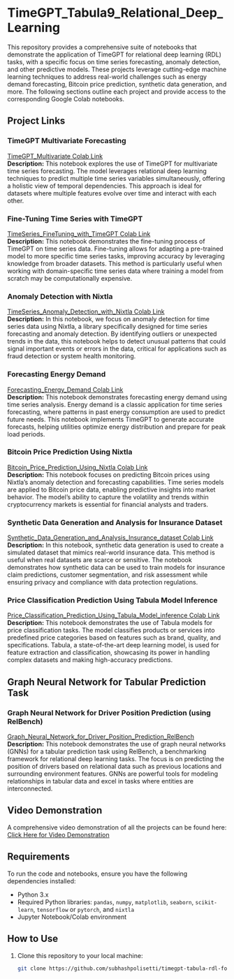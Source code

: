 # TimeGPT_Tabula9_Relational_Deep_Learning

This repository provides a comprehensive suite of notebooks that demonstrate the application of TimeGPT for relational deep learning (RDL) tasks, with a specific focus on time series forecasting, anomaly detection, and other predictive models. These projects leverage cutting-edge machine learning techniques to address real-world challenges such as energy demand forecasting, Bitcoin price prediction, synthetic data generation, and more. The following sections outline each project and provide access to the corresponding Google Colab notebooks.

## Project Links

### **TimeGPT Multivariate Forecasting**  
[TimeGPT_Multivariate Colab Link](https://github.com/subhashpolisetti/timegpt-tabula-rdl-forecasting/blob/main/TimeGPT_Multivariate.ipynb)  
**Description:** This notebook explores the use of TimeGPT for multivariate time series forecasting. The model leverages relational deep learning techniques to predict multiple time series variables simultaneously, offering a holistic view of temporal dependencies. This approach is ideal for datasets where multiple features evolve over time and interact with each other.

### **Fine-Tuning Time Series with TimeGPT**  
[TimeSeries_FineTuning_with_TimeGPT Colab Link](https://github.com/subhashpolisetti/timegpt-tabula-rdl-forecasting/blob/main/TimeSeries_FineTuning_with_TimeGPT.ipynb)  
**Description:** This notebook demonstrates the fine-tuning process of TimeGPT on time series data. Fine-tuning allows for adapting a pre-trained model to more specific time series tasks, improving accuracy by leveraging knowledge from broader datasets. This method is particularly useful when working with domain-specific time series data where training a model from scratch may be computationally expensive.

### **Anomaly Detection with Nixtla**  
[TimeSeries_Anomaly_Detection_with_Nixtla Colab Link](https://github.com/subhashpolisetti/timegpt-tabula-rdl-forecasting/blob/main/TimeSeries_Anomaly_Detection_with_Nixtla.ipynb)  
**Description:** In this notebook, we focus on anomaly detection for time series data using Nixtla, a library specifically designed for time series forecasting and anomaly detection. By identifying outliers or unexpected trends in the data, this notebook helps to detect unusual patterns that could signal important events or errors in the data, critical for applications such as fraud detection or system health monitoring.

### **Forecasting Energy Demand**  
[Forecasting_Energy_Demand Colab Link](https://github.com/subhashpolisetti/timegpt-tabula-rdl-forecasting/blob/main/Forecasting_Energy_Demand.ipynb)  
**Description:** This notebook demonstrates forecasting energy demand using time series analysis. Energy demand is a classic application for time series forecasting, where patterns in past energy consumption are used to predict future needs. This notebook implements TimeGPT to generate accurate forecasts, helping utilities optimize energy distribution and prepare for peak load periods.

### **Bitcoin Price Prediction Using Nixtla**  
[Bitcoin_Price_Prediction_Using_Nixtla Colab Link](https://github.com/subhashpolisetti/timegpt-tabula-rdl-forecasting/blob/main/Bitcoin_Price_Prediction_Using_Nixtla.ipynb)  
**Description:** This notebook focuses on predicting Bitcoin prices using Nixtla’s anomaly detection and forecasting capabilities. Time series models are applied to Bitcoin price data, enabling predictive insights into market behavior. The model’s ability to capture the volatility and trends within cryptocurrency markets is essential for financial analysts and traders.

### **Synthetic Data Generation and Analysis for Insurance Dataset**  
[Synthetic_Data_Generation_and_Analysis_Insurance_dataset Colab Link](https://github.com/subhashpolisetti/timegpt-tabula-rdl-forecasting/blob/main/Synthetic_Data_Generation_and_Analysis_Insurance_dataset.ipynb)  
**Description:** In this notebook, synthetic data generation is used to create a simulated dataset that mimics real-world insurance data. This method is useful when real datasets are scarce or sensitive. The notebook demonstrates how synthetic data can be used to train models for insurance claim predictions, customer segmentation, and risk assessment while ensuring privacy and compliance with data protection regulations.

### **Price Classification Prediction Using Tabula Model Inference**  
[Price_Classification_Prediction_Using_Tabula_Model_inference Colab Link](https://github.com/subhashpolisetti/timegpt-tabula-rdl-forecasting/blob/main/Price_Classification_Prediction_Using_Tabula_Model_inference.ipynb)  
**Description:** This notebook demonstrates the use of Tabula models for price classification tasks. The model classifies products or services into predefined price categories based on features such as brand, quality, and specifications. Tabula, a state-of-the-art deep learning model, is used for feature extraction and classification, showcasing its power in handling complex datasets and making high-accuracy predictions.



## Graph Neural Network for Tabular Prediction Task

### **Graph Neural Network for Driver Position Prediction (using RelBench)**  
[Graph_Neural_Network_for_Driver_Position_Prediction_RelBench](https://github.com/subhashpolisetti/timegpt-tabula-rdl-forecasting/blob/main/Graph_Neural_Network_for_Driver_Position_Prediction_RelBench.ipynb)  
**Description:** This notebook demonstrates the use of graph neural networks (GNNs) for a tabular prediction task using RelBench, a benchmarking framework for relational deep learning tasks. The focus is on predicting the position of drivers based on relational data such as previous locations and surrounding environment features. GNNs are powerful tools for modeling relationships in tabular data and excel in tasks where entities are interconnected.


## Video Demonstration

A comprehensive video demonstration of all the projects can be found here:  
[Click Here for Video Demonstration](https://drive.google.com/drive/folders/1vJrBywHMl0vOnp3ODRoLJnVKnIQ1c6IA?usp=sharing)

## Requirements

To run the code and notebooks, ensure you have the following dependencies installed:

- Python 3.x
- Required Python libraries: `pandas`, `numpy`, `matplotlib`, `seaborn`, `scikit-learn`, `tensorflow` or `pytorch`, and `nixtla`
- Jupyter Notebook/Colab environment

## How to Use

1. Clone this repository to your local machine:
   ```bash
   git clone https://github.com/subhashpolisetti/timegpt-tabula-rdl-forecasting.git
